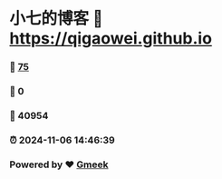 # 小七的博客 :link: https://qigaowei.github.io 
### :page_facing_up: [75](https://qigaowei.github.io/tag.html) 
### :speech_balloon: 0 
### :hibiscus: 40954 
### :alarm_clock: 2024-11-06 14:46:39 
### Powered by :heart: [Gmeek](https://github.com/Meekdai/Gmeek)
